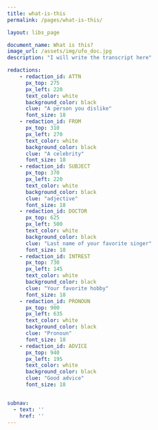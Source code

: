```yaml
---
title: what-is-this
permalink: /pages/what-is-this/

layout: libs_page

document_name: What is this?
image_url: /assets/img/ufo_doc.jpg
description: "I will write the transcript here"

redactions:
    - redaction_id: ATTN
      px_top: 275
      px_left: 220
      text_color: white
      background_color: black
      clue: "A person you dislike"
      font_size: 18
    - redaction_id: FROM
      px_top: 310
      px_left: 270
      text_color: white
      background_color: black
      clue: "A celebrity"
      font_size: 18
    - redaction_id: SUBJECT
      px_top: 370
      px_left: 220
      text_color: white
      background_color: black
      clue: "adjective"
      font_size: 18
    - redaction_id: DOCTOR
      px_top: 625
      px_left: 500
      text_color: white
      background_color: black
      clue: "Last name of your favorite singer"
      font_size: 18
    - redaction_id: INTREST
      px_top: 730
      px_left: 145
      text_color: white
      background_color: black
      clue: "Your favorite hobby"
      font_size: 18
    - redaction_id: PRONOUN
      px_top: 900
      px_left: 635
      text_color: white
      background_color: black
      clue: "Pronoun"
      font_size: 18
    - redaction_id: ADVICE
      px_top: 940
      px_left: 195
      text_color: white
      background_color: black
      clue: "Good advice"
      font_size: 18


subnav:
  - text: ''
    href: ''
---
```


